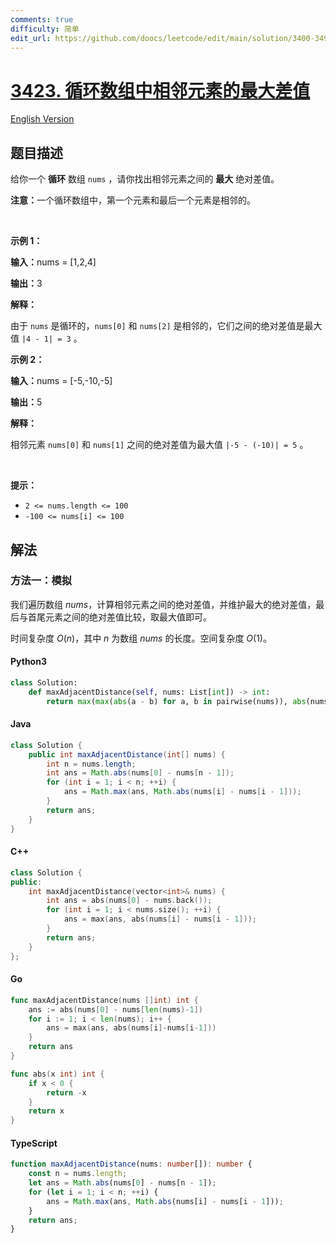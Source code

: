 ```yaml
---
comments: true
difficulty: 简单
edit_url: https://github.com/doocs/leetcode/edit/main/solution/3400-3499/3423.Maximum%20Difference%20Between%20Adjacent%20Elements%20in%20a%20Circular%20Array/README.md
---
```


<!-- problem:start -->

# [3423. 循环数组中相邻元素的最大差值](https://leetcode.cn/problems/maximum-difference-between-adjacent-elements-in-a-circular-array)

[English Version](/solution/3400-3499/3423.Maximum%20Difference%20Between%20Adjacent%20Elements%20in%20a%20Circular%20Array/README_EN.md)

## 题目描述

<!-- description:start -->

<p>给你一个 <strong>循环</strong>&nbsp;数组&nbsp;<code>nums</code>&nbsp;，请你找出相邻元素之间的&nbsp;<strong>最大</strong>&nbsp;绝对差值。</p>

<p><b>注意：</b>一个循环数组中，第一个元素和最后一个元素是相邻的。</p>

<p>&nbsp;</p>

<p><strong class="example">示例 1：</strong></p>

<div class="example-block">
<p><span class="example-io"><b>输入：</b>nums = [1,2,4]</span></p>

<p><span class="example-io"><b>输出：</b>3</span></p>

<p><strong>解释：</strong></p>

<p>由于&nbsp;<code>nums</code>&nbsp;是循环的，<code>nums[0]</code> 和&nbsp;<code>nums[2]</code>&nbsp;是相邻的，它们之间的绝对差值是最大值&nbsp;<code>|4 - 1| = 3</code>&nbsp;。</p>
</div>

<p><strong class="example">示例 2：</strong></p>

<div class="example-block">
<p><span class="example-io"><b>输入：</b>nums = [-5,-10,-5]</span></p>

<p><span class="example-io"><b>输出：</b>5</span></p>

<p><b>解释：</b></p>

<p>相邻元素&nbsp;<code>nums[0]</code> 和&nbsp;<code>nums[1]</code>&nbsp;之间的绝对差值为最大值&nbsp;<code>|-5 - (-10)| = 5</code>&nbsp;。</p>
</div>

<p>&nbsp;</p>

<p><strong>提示：</strong></p>

<ul>
	<li><code>2 &lt;= nums.length &lt;= 100</code></li>
	<li><code>-100 &lt;= nums[i] &lt;= 100</code></li>
</ul>

<!-- description:end -->

## 解法

<!-- solution:start -->

### 方法一：模拟

我们遍历数组 $\textit{nums}$，计算相邻元素之间的绝对差值，并维护最大的绝对差值，最后与首尾元素之间的绝对差值比较，取最大值即可。

时间复杂度 $O(n)$，其中 $n$ 为数组 $\textit{nums}$ 的长度。空间复杂度 $O(1)$。

<!-- tabs:start -->

#### Python3

```python
class Solution:
    def maxAdjacentDistance(self, nums: List[int]) -> int:
        return max(max(abs(a - b) for a, b in pairwise(nums)), abs(nums[0] - nums[-1]))
```

#### Java

```java
class Solution {
    public int maxAdjacentDistance(int[] nums) {
        int n = nums.length;
        int ans = Math.abs(nums[0] - nums[n - 1]);
        for (int i = 1; i < n; ++i) {
            ans = Math.max(ans, Math.abs(nums[i] - nums[i - 1]));
        }
        return ans;
    }
}
```

#### C++

```cpp
class Solution {
public:
    int maxAdjacentDistance(vector<int>& nums) {
        int ans = abs(nums[0] - nums.back());
        for (int i = 1; i < nums.size(); ++i) {
            ans = max(ans, abs(nums[i] - nums[i - 1]));
        }
        return ans;
    }
};
```

#### Go

```go
func maxAdjacentDistance(nums []int) int {
	ans := abs(nums[0] - nums[len(nums)-1])
	for i := 1; i < len(nums); i++ {
		ans = max(ans, abs(nums[i]-nums[i-1]))
	}
	return ans
}

func abs(x int) int {
	if x < 0 {
		return -x
	}
	return x
}
```

#### TypeScript

```ts
function maxAdjacentDistance(nums: number[]): number {
    const n = nums.length;
    let ans = Math.abs(nums[0] - nums[n - 1]);
    for (let i = 1; i < n; ++i) {
        ans = Math.max(ans, Math.abs(nums[i] - nums[i - 1]));
    }
    return ans;
}
```

<!-- tabs:end -->

<!-- solution:end -->

<!-- problem:end -->

